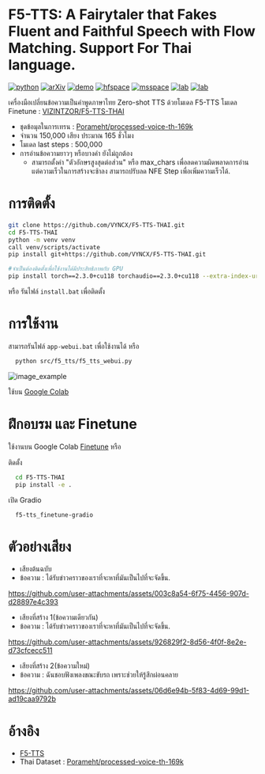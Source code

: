 # F5-TTS: A Fairytaler that Fakes Fluent and Faithful Speech with Flow Matching. Support For Thai language.

[![python](https://img.shields.io/badge/Python-3.10-brightgreen)](https://github.com/SWivid/F5-TTS)
[![arXiv](https://img.shields.io/badge/arXiv-2410.06885-b31b1b.svg?logo=arXiv)](https://arxiv.org/abs/2410.06885)
[![demo](https://img.shields.io/badge/GitHub-Demo%20page-orange.svg)](https://swivid.github.io/F5-TTS/)
[![hfspace](https://img.shields.io/badge/🤗-Space%20demo-yellow)](https://huggingface.co/spaces/mrfakename/E2-F5-TTS)
[![msspace](https://img.shields.io/badge/🤖-Space%20demo-blue)](https://modelscope.cn/studios/modelscope/E2-F5-TTS)
[![lab](https://img.shields.io/badge/X--LANCE-Lab-grey?labelColor=lightgrey)](https://x-lance.sjtu.edu.cn/)
[![lab](https://img.shields.io/badge/Peng%20Cheng-Lab-grey?labelColor=lightgrey)](https://www.pcl.ac.cn)
<!-- <img src="https://github.com/user-attachments/assets/12d7749c-071a-427c-81bf-b87b91def670" alt="Watermark" style="width: 40px; height: auto"> -->

เครื่องมือเปลี่ยนข้อความเป็นคำพูดภาษาไทย Zero-shot TTS ด้วยโมเดล F5-TTS
โมเดล Finetune : [VIZINTZOR/F5-TTS-THAI](https://huggingface.co/VIZINTZOR/F5-TTS-THAI)
 - ชุดข้อมุลในการเทรน : [Porameht/processed-voice-th-169k](https://huggingface.co/datasets/Porameht/processed-voice-th-169k)
 - จำนวน 150,000 เสียง ประมาณ 165 ชั่วโมง
 - โมเดล last steps : 500,000
 - การอ่านข้อความยาวๆ หรือบางคำ ยังไม่ถูกต้อง
   - สามารถตั้งค่า "ตัวอักษรสูงสุดต่อส่วน" หรือ max_chars เพื่อลดความผิดพลาดการอ่าน แต่ความเร็วในการสร้างจะช้าลง สามารถปรับลด NFE Step เพื่อเพิ่มความเร็วได้.
# การติดตั้ง
```sh
git clone https://github.com/VYNCX/F5-TTS-THAI.git
cd F5-TTS-THAI
python -m venv venv
call venv/scripts/activate
pip install git+https://github.com/VYNCX/F5-TTS-THAI.git

#จำเป็นต้องติดตั้งเพื่อใช้งานได้มีประสิทธิภาพกับ GPU
pip install torch==2.3.0+cu118 torchaudio==2.3.0+cu118 --extra-index-url https://download.pytorch.org/whl/cu118
```
หรือ รันไฟล์ `install.bat` เพื่อติดตั้ง

# การใช้งาน
สามารถรันไฟล์ `app-webui.bat` เพื่อใช้งานได้ หรือ 
```sh
  python src/f5_tts/f5_tts_webui.py
```
![image_example](https://github.com/user-attachments/assets/467c9ec6-eb31-4a18-b295-82588edee991)

ใช้บน [Google Colab](https://colab.research.google.com/drive/10yb4-mGbSoyyfMyDX1xVF6uLqfeoCNxV?usp=sharing)

# ฝึกอบรม และ Finetune
ใช้งานบน Google Colab [Finetune](https://colab.research.google.com/drive/1jwzw4Jn1qF8-F0o3TND68hLHdIqqgYEe?usp=sharing) หรือ 

ติดตั้ง

```sh
  cd F5-TTS-THAI
  pip install -e .
```

เปิด Gradio
```sh
  f5-tts_finetune-gradio
```

# ตัวอย่างเสียง

- เสียงต้นฉบับ
- ข้อความ : ได้รับข่าวคราวของเราที่จะหาที่มันเป็นไปที่จะจัดขึ้น.
  
https://github.com/user-attachments/assets/003c8a54-6f75-4456-907d-d28897e4c393

- เสียงที่สร้าง 1(ข้อความเดียวกัน)
- ข้อความ : ได้รับข่าวคราวของเราที่จะหาที่มันเป็นไปที่จะจัดขึ้น.
   
https://github.com/user-attachments/assets/926829f2-8d56-4f0f-8e2e-d73cfcecc511

- เสียงที่สร้าง 2(ข้อความใหม่)
- ข้อความ : ฉันชอบฟังเพลงขณะขับรถ เพราะช่วยให้รู้สึกผ่อนคลาย

https://github.com/user-attachments/assets/06d6e94b-5f83-4d69-99d1-ad19caa9792b

# อ้างอิง

- [F5-TTS](https://github.com/SWivid/F5-TTS)
- Thai Dataset : [Porameht/processed-voice-th-169k](https://huggingface.co/datasets/Porameht/processed-voice-th-169k)





